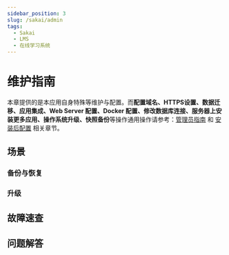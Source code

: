 ```yaml
---
sidebar_position: 3
slug: /sakai/admin
tags:
  - Sakai
  - LMS
  - 在线学习系统
---
```


# 维护指南

本章提供的是本应用自身特殊等维护与配置。而**配置域名、HTTPS设置、数据迁移、应用集成、Web Server 配置、Docker 配置、修改数据库连接、服务器上安装更多应用、操作系统升级、快照备份**等操作通用操作请参考：[管理员指南](../administrator) 和 [安装后配置](../installation/setup/) 相关章节。

## 场景

### 备份与恢复

### 升级

## 故障速查

## 问题解答

